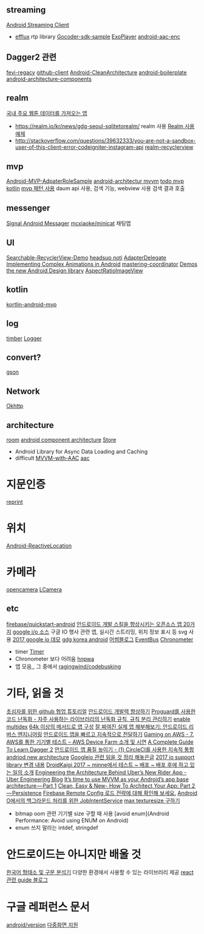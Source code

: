 ## streaming
[Android Streaming Client](https://github.com/ekumenlabs/AndroidStreamingClient)
- [efflux](https://github.com/biasedbit/efflux) rtp library
[Gocoder-sdk-sample](https://github.com/WowzaMediaSystems/gocoder-sdk-samples-android)
[ExoPlayer](https://google.github.io/ExoPlayer/)
[android-aac-enc](https://github.com/timsu/android-aac-enc)

## Dagger2 관련
[fevi-regacy](https://github.com/dusskapark/fevi-regacy/tree/164009d4b2e76d2f02db98977bf9072d1b45eefc/Fevi/src/main/java/com/app/fevir/movie/list)
[github-client](https://github.com/frogermcs/GithubClient/tree/1bf53a2a36c8a85435e877847b987395e482ab4a)
[Android-CleanArchitecture](https://github.com/android10/Android-CleanArchitecture)
[android-boilerplate](https://github.com/ribot/android-boilerplate)
[android-architecture-components](https://github.com/googlesamples/android-architecture-components)

## realm
[국내 주요 웹툰 데이터를 가져오는 앱](https://github.com/Pluu/WebToon)
- https://realm.io/kr/news/gdg-seoul-sqlitetorealm/ realm 사용
[Realm 사용 예제](https://github.com/TheFinestArtist/InstagRealm)
- http://stackoverflow.com/questions/39632333/you-are-not-a-sandbox-user-of-this-client-error-codeigniter-instagram-api
[realm-recyclerview](https://github.com/thorbenprimke/realm-recyclerview.git)

## mvp
[Android-MVP-AdpaterRoleSample](https://github.com/ZeroBrain/Android-MVP-AdapterRoleSample)
[android-architectur mvvm](https://github.com/googlesamples/android-architecture/tree/todo-mvvm-databinding/)
[todo mvp kotlin](https://github.com/SerjSmor/android-architecture)
[mvp 패턴 사용](https://github.com/delicious-mvp/delicious)
daum api 사용, 검색 기능, webview 사용 검색 결과 호출

## messenger
[Signal Android Messager](https://github.com/WhisperSystems/Signal-Android)
[mcxiaoke/minicat](https://github.com/mcxiaoke/minicat)
채팅앱


## UI
[Searchable-RecyclerView-Demo](https://github.com/Wrdlbrnft/Searchable-RecyclerView-Demo)
[headsup noti](https://github.com/googlesamples/android-LNotifications)
[AdapterDelegate](https://github.com/sockeqwe/AdapterDelegates)
[Implementing Complex Animations in Android](https://medium.com/proandroiddev/implementing-complex-animations-in-android-full-working-code-41979cc2369e)
[mastering-coordinator](http://saulmm.github.io/mastering-coordinator)
[Demos the new Android Design library](https://github.com/chrisbanes/cheesesquare)
[AspectRatioImageView](https://gist.github.com/JakeWharton/2856179)

## kotlin
[kortlin-android-mvp](https://github.com/general-mobile/kotlin-android-mvp-starter?utm_source=android-arsenal.com&utm_medium=referral&utm_campaign=5791)

## log
[timber](https://github.com/JakeWharton/timber)
[Logger](https://github.com/orhanobut/logger/)

## convert?
[gson](https://github.com/google/gson)

## Network
[Okhttp](https://github.com/square/okhttp)

## architecture
[room](https://github.com/googlesamples/android-architecture-components)
[android component architecture](https://github.com/florent37/NewAndroidArchitecture-Component-Github)
[Store](https://github.com/NYTimes/Store)
  - Android Library for Async Data Loading and Caching
  - difficult
[MVVM-with-AAC](https://github.com/ZeroBrain/MVVM-with-AAC)
[aac](https://github.com/iammert/AndroidArchitecture)


# 지문인증
[reprint](https://github.com/ajalt/reprint)

# 위치
[Android-ReactiveLocation](https://github.com/mcharmas/Android-ReactiveLocation)

# 카메라
[opencamera](http://opencamera.sourceforge.net)
[LCamera](https://github.com/PkmX/lcamera)

## etc
[firebase/quickstart-android](https://github.com/firebase/quickstart-android)
[안드로이드 개발 스킬을 향상시키는 오픈소스 앱 20가지](http://www.kmshack.kr/2017/03/안드로이드-개발-스킬을-향상시키는-오픈소스-앱-20가/)
[google i/o 소스](https://github.com/google/iosched)
구글 IO 행사 관련 앱, 실시간 스트리밍, 위치 정보 표시 등
svg 사용
[2017 google io 데모](https://github.com/willowtreeapps/elevator-room)
[gdg korea android](https://github.com/gdgand)
[어썸블로그](https://github.com/ZeroBrain/awesome-blogs-android)
[EventBus](https://github.com/greenrobot/EventBus)
[Chronometer](http://grepcode.com/file/repository.grepcode.com/java/ext/com.google.android/android/5.1.1_r1/android/widget/Chronometer.java#Chronometer.0mRunning)
  - timer
[Timer](http://grepcode.com/file/repo1.maven.org/maven2/org.robolectric/android-all/5.0.0_r2-robolectric-1/java/util/Timer.java#Timer)
  - Chronometer 보다 어려움
[hnpwa](https://hnpwa.com)
  - 앱 모음,, 그 중에서 [ragingwind/codebusking](https://github.com/codebusking/vue-hn-pwa-guide-kit)


# 기타, 읽을 것
[초심자를 위한 github 협업 튜토리얼](https://blog.weirdx.io/post/45529)
[안드로이드 개발력 향상하기](http://www.kmshack.kr/2017/02/안드로이드-개발력-향상하기/)
[Proguard를 사용한 코드 난독화 - 자주 사용하는 라이브러리의 난독화 규칙, 규칙 분리 관리하기](http://kunny.github.io/lecture/proguard/2016/10/10/common_proguard_rules/)
[enable multidex](http://stackoverflow.com/documentation/android/1887/multidex-and-the-dex-method-limit/6155/enabling-multidex#t=201704130429484217986)
[64k 이상의 메서드로 앱 구성](https://developer.android.com/studio/build/multidex.html?hl=ko)
[잘 짜여진 실제 앱 해부해보기: 안드로이드 리버스 엔지니어링](https://realm.io/kr/news/jon-reeve-reverse-engineering-is-not-just-for-hackers-android/)
[안드로이드 앱을 빠르고 지속적으로 전달하기](https://news.realm.io/kr/news/continuous-delivery-for-android)
[Gaming on AWS - 7. AWS를 통한 기기별 테스트 – AWS Device Farm 소개 및 시연](https://www.slideshare.net/awskorea/gaming-on-aws-7-aws-aws-device-farm)
[A Complete Guide To Learn Dagger 2](https://blog.mindorks.com/a-complete-guide-to-learn-dagger-2-b4c7a570d99c)
[안드로이드 앱 품질 높이기 - (1) CircleCI를 사용한 지속적 통합](https://kunny.github.io/lecture/quality/2016/10/03/android_quality_part1_circleci/)
[andriod new architecture](https://developer.android.com/topic/libraries/architecture/index.html)
[Googleio 관련 읽을 것 정리 해놓은글](https://medium.com/@dmytrodanylyk/google-io-2017-useful-android-links-e756077f8895)
[2017 io support library 변경 내용](http://pluu.github.io/blog/android/google/io17/2017/05/26/whats_new_in_android_support_library/)
[DroidKaigi 2017 ~ minne에서 테스트 ~ 배포 ~ 배포 후에 하고 있는 일의 소개](http://pluu.github.io/blog/android/droidkaigi/2017/05/07/droidkaigi-minne/)
[Engineering the Architecture Behind Uber’s New Rider App - Uber Engineering Blog](https://eng.uber.com/new-rider-app/)
[It’s time to use MVVM as your Android’s app base architecture — Part 1](https://android.jlelse.eu/its-time-to-use-mvvm-as-your-android-s-app-base-architecture-part-1-cf0ce2542b48?gi=1c751cdf8214)
[Clean, Easy & New- How To Architect Your App: Part 2 — Persistence](https://medium.com/proandroiddev/clean-easy-new-how-to-architect-your-app-part-2-persistence-80c853812b4c)
[Firebase Remote Config 로드 전략에 대해 확인해 보세요.](https://developers-kr.googleblog.com/2017/03/firebase-remote-config-loading.html?m=1)
[Android O에서의 백그라운드 처리를 위한 JobIntentService](https://medium.com/@cwdoh/android-o에서의-백그라운드-처리를-위한-jobintentservice-250af2f7783c)
[max texturesize 구하기](https://stackoverflow.com/a/26823288)
- bitmap oom 관련 기기별 size 구할 때 사용
[avoid enum](Android Performance: Avoid using ENUM on Android)
- enum 쓰지 말라는 intdef, stringdef

# 안드로이드는 아니지만 배울 것
[한국어 형태소 및 구문 분석기](https://github.com/nearbydelta/KoalaNLP)
다양한 환경에서 사용할 수 있는 라이브러리 제공
[react 관련 guide 블로그](https://scotch.io/@kenwheeler)

# 구글 레퍼런스 문서
[android/version](https://developer.android.com/about/versions/nougat/index.html?hl=ko)
[다중화면 지원](https://developer.android.com/guide/practices/screens_support.html?hl=ko)
